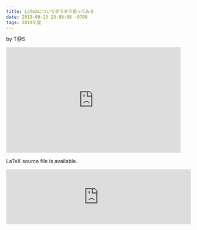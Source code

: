 ```yaml
---
title: LaTeXについてダラダラ語ってみる
date: 2019-09-13 23:09:08 -0700
tags: 2019年度
---
```


by T@S

<iframe class="post-iframe" src="https://onedrive.live.com/embed?cid=36BB633BE091BD31&resid=36BB633BE091BD31%2142417&authkey=AGv0ogXalPTzMjE&em=2" width="476" height="288" frameborder="0" scrolling="no"></iframe>

LaTeX source file is available.
<iframe src="https://pastebin.com/embed_iframe/EpaN2RWF" style="border:none;width:100%"></iframe>
